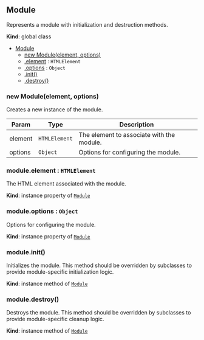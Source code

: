 <a name="Module"></a>

## Module
Represents a module with initialization and destruction methods.

**Kind**: global class  

* [Module](#Module)
    * [new Module(element, options)](#new_Module_new)
    * [.element](#Module+element) : <code>HTMLElement</code>
    * [.options](#Module+options) : <code>Object</code>
    * [.init()](#Module+init)
    * [.destroy()](#Module+destroy)

<a name="new_Module_new"></a>

### new Module(element, options)
Creates a new instance of the module.


| Param | Type | Description |
| --- | --- | --- |
| element | <code>HTMLElement</code> | The element to associate with the module. |
| options | <code>Object</code> | Options for configuring the module. |

<a name="Module+element"></a>

### module.element : <code>HTMLElement</code>
The HTML element associated with the module.

**Kind**: instance property of [<code>Module</code>](#Module)  
<a name="Module+options"></a>

### module.options : <code>Object</code>
Options for configuring the module.

**Kind**: instance property of [<code>Module</code>](#Module)  
<a name="Module+init"></a>

### module.init()
Initializes the module.This method should be overridden by subclasses to provide module-specific initialization logic.

**Kind**: instance method of [<code>Module</code>](#Module)  
<a name="Module+destroy"></a>

### module.destroy()
Destroys the module.This method should be overridden by subclasses to provide module-specific cleanup logic.

**Kind**: instance method of [<code>Module</code>](#Module)  
